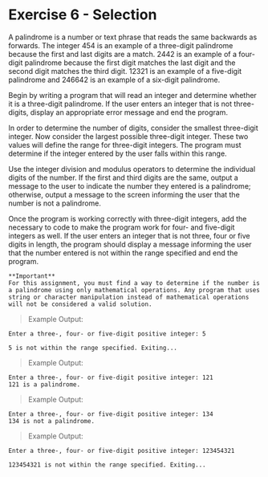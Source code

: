 # Exercise 6 - Selection

A palindrome is a number or text phrase that reads the same backwards as forwards. The integer 454 is an example of a three-digit palindrome because the first and last digits are a match. 2442 is an example of a four-digit palindrome because the first digit matches the last digit and the second digit matches the third digit. 12321 is an example of a five-digit palindrome and 246642 is an example of a six-digit palindrome.

Begin by writing a program that will read an integer and determine whether it is a three-digit palindrome. If the user enters an integer that is not three-digits, display an appropriate error message and end the program.

In order to determine the number of digits, consider the smallest three-digit integer. Now consider the largest possible three-digit integer. These two values will define the range for three-digit integers. The program must determine if the integer entered by the user falls within this range.

Use the integer division and modulus operators to determine the individual digits of the number.  If the first and third digits are the same, output a message to the user to indicate the number they entered is a palindrome; otherwise, output a message to the screen informing the user that the number is not a palindrome.

Once the program is working correctly with three-digit integers, add the necessary to code to make the program work for four- and five-digit integers as well. If the user enters an integer that is not three, four or five digits in length, the program should display a message informing the user that the number entered is not within the range specified and end the program.

```
**Important**
For this assignment, you must find a way to determine if the number is a palindrome using only mathematical operations. Any program that uses string or character manipulation instead of mathematical operations will not be considered a valid solution.
```

> Example Output:
    
    Enter a three-, four- or five-digit positive integer: 5

    5 is not within the range specified. Exiting...

> Example Output:

    Enter a three-, four- or five-digit positive integer: 121
    121 is a palindrome.

> Example Output:

    Enter a three-, four- or five-digit positive integer: 134
    134 is not a palindrome.

> Example Output:

    Enter a three-, four- or five-digit positive integer: 123454321

    123454321 is not within the range specified. Exiting...
